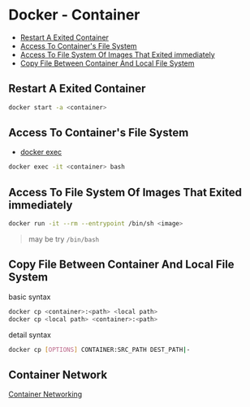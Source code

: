# Docker - Container

* [Restart A Exited Container](#restart-a-exited-container)
* [Access To Container's File System](#access-to-container's-file-system)
* [Access To File System Of Images That Exited immediately](#access-to-file-system-of-images-that-exited-immediately)
* [Copy File Between Container And Local File System](#copy-file-between-container-and-local-file-system)

## Restart A Exited Container

```sh
docker start -a <container>
```

## Access To Container's File System

- [docker exec](docker-command-line-interface.md#exec)

```sh
docker exec -it <container> bash
```

## Access To File System Of Images That Exited immediately

```sh
docker run -it --rm --entrypoint /bin/sh <image>
```

> may be try `/bin/bash`

## Copy File Between Container And Local File System

basic syntax

```sh
docker cp <container>:<path> <local path>
docker cp <local path> <container>:<path>
```

detail syntax

```sh
docker cp [OPTIONS] CONTAINER:SRC_PATH DEST_PATH|-
```

## Container Network

[Container Networking](docker-container-networking.md)

